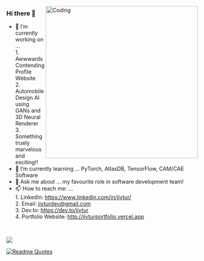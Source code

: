 <p><img align="right" alt="Coding" width="400" src="https://media.giphy.com/media/f7omQNmgiyjj5sffvZ/giphy.gif"> 
 
### Hi there 👋  
  
- 🔭 I’m currently working on ...  
                                   1. Awwwards Contending Profile Website <br />
                                   2. Automobile Design AI using GANs and 3D Neural Renderer <br />
                                   3. Something truely marvelous and exciting!!
- 🌱 I’m currently learning ... PyTorch, AtlasDB, TensorFlow, CAM/CAE Software 
- 💬 Ask me about ... my favourite role in software development team!  
- 📫 How to reach me: ...   
                           1. LinkedIn: https://www.linkedin.com/in/jivtur/  <br />
                            2. Email: jivturdev@gmail.com <br />
                           3. Dev.to: https://dev.to/jivtur  <br />
                           4. Portfolio Website: http://jivturportfolio.vercel.app </p>
                           <br>
                           
<a href="https://github.com/Rutvij-P">
   <img src="https://github-profile-trophy.vercel.app/?username=Rutvij-P&column=7&theme=dark_lover" style="display: block; margin: auto;"/>
   
   ![Readme Quotes](https://quotes-github-readme.vercel.app/api?type=horizontal&theme=dark)
 </a>
 



 
